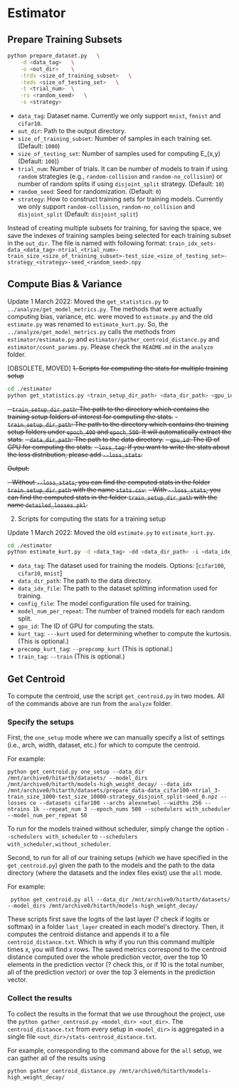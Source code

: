 # Estimator

## Prepare Training Subsets

```bash
python prepare_dataset.py   \
    -d <data_tag>   \
    -o <out_dir>    \
    -trds <size_of_training_subset>   \
    -teds <size_of_testing_set>   \
    -t <trial_num>  \
    -rs <random_seed>   \
    -s <strategy>
```

- `data_tag`: Dataset name. Currently we only support `mnist`, `fmnist` and `cifar10`.
- `out_dir`: Path to the output directory.
- `size_of_training_subset`: Number of samples in each training set. (Default: `1000`)
- `size_of_testing_set`: Number of samples used for computing E_(x,y) (Default: `100`))
- `trial_num`: Number of trials. It can be number of models to train if using `random` strategies (e.g., `random-collision` and `random-no_collision`) or number of random splits if using `disjoint_split` strategy. (Default: `10`)
- `random_seed`: Seed for randomization. (Default: `0`)
- `strategy`: How to construct training sets for training models. Currently we only support `random-collision`, `random-no_collision` and `disjoint_split` (Default: `disjoint_split`) 

Instead of creating multiple subsets for training, for saving the space, we save the indexes of training samples being selected for each training subset in the `out_dir`. The file is named with following format: `train_idx_sets-data_<data_tag>-ntrial_<trial_num>-train_size_<size_of_training_subset>-test_size_<size_of_testing_set>-strategy_<strategy>-seed_<random_seed>.npy`

## Compute Bias & Variance

Update 1 March 2022: Moved the `get_statistics.py` to `../analyze/get_model_metrics.py`.
The methods that were actually computing bias, variance, etc. were moved to `estimate.py` and the
old `estimate.py` was renamed to `estimate_kurt.py`. So, the `../analyze/get_model_metrics.py`
calls the methods from `estimator/estimate.py` and `estimator/gather_centroid_distance.py` and
`estimator/count_params.py`.
Please check the `README.md` in the `analyze` folder.

[OBSOLETE, MOVED]
~~1. Scripts for computing the stats for multiple training setup~~

```bash
cd ./estimator
python get_statistics.py <train_setup_dir_path> <data_dir_path> <gpu_id> <loss_tag>
```

~~- `train_setup_dir_path`: The path to the directory which contains the training setup folders of interest for computing the stats.~~
~~- `train_setup_dir_path`: The path to the directory which contains the training setup folders under `epoch_400` and `epoch_500`. It will automatically extract the stats.~~
~~- `data_dir_path`: The path to the data directory.~~
~~- `gpu_id`: The ID of GPU for computing the stats.~~
~~- `loss_tag`: If you want to write the stats about the loss distribution, please add `--loss_stats`.~~

~~Output:~~

~~- Without `--loss_stats`, you can find the computed stats in the folder `train_setup_dir_path` with the name `stats.csv`.~~
~~- With `--loss_stats`, you can find the computed stats in the folder `train_setup_dir_path` with the name `detailed_losses.pkl`.~~

2. Scripts for computing the stats for a training setup

Update 1 March 2022: Moved the old `estimate.py` to `estimate_kurt.py`.

```bash
cd ./estimator
python estimate_kurt.py -d <data_tag> -dd <data_dir_path> -i <data_idx_file> -c <config_file> -n <model_num_per_repeat> -g <gpu_id> <kurt_tag> <precomp_kurt_tag> <train_tag>
```

- `data_tag`: The dataset used for training the models. Options: [`cifar100`, `cifar10`, `mnist`]
- `data_dir_path`: The path to the data directory.
- `data_idx_file`: The path to the dataset splitting information used for training.
- `config_file`: The model configuration file used for training.
- `model_num_per_repeat`: The number of trained models for each random split.
- `gpu_id`: The ID of GPU for computing the stats.
- `kurt_tag`: `---kurt` used for determining whether to compute the kurtosis. (This is optional.)
- `precomp_kurt_tag`: `--prepcomp_kurt` (This is optional.)
- `train_tag`: `--train` (This is optional.) 

## Get Centroid

To compute the centroid, use the script `get_centroid.py` in two modes. All of the commands above are run from the `analyze` folder.


### Specify the setups

First, the `one_setup` mode where we can manually specify a list of settings (i.e., arch, width, dataset, etc.) for which to compute the centroid.

For example:
```
python get_centroid.py one_setup --data_dir /mnt/archive0/hitarth/datasets/ --model_dirs /mnt/archive0/hitarth/models-high_weight_decay/ --data_idx /mnt/archive0/hitarth/datasets/prepare_data-data_cifar100-ntrial_3-train_size_1000-test_size_10000-strategy_disjoint_split-seed_0.npz --losses ce --datasets cifar100 --archs alexnetwol --widths 256 --ntrains 1k --repeat_num 3 --epoch_nums 500 --schedulers with_scheduler --model_num_per_repeat 50
```
To run for the models trained without scheduler, simply change the option `--schedulers with_scheduler` to `--schedulers with_scheduler,without_scheduler`.

Second, to run for all of our training setups (which we have specified in the `get_centroid.py`) given the path to the models and the path to the data directory (where the datasets and the index files exist) use the `all` mode.

For example:
```
 python get_centroid.py all --data_dir /mnt/archive0/hitarth/datasets/ --model_dirs /mnt/archive0/hitarth/models-high_weight_decay/
```

These scripts first save the logits of the last layer (? check if logits or softmax) in a folder `last_layer` created in each model's directory. Then, it computes the centroid distance and appends it to a file `centroid_distance.txt`. Which is why if you run this command multiple times x, you will find x rows.
The saved metrics correspond to the centroid distance computed over the whole prediction vector, over the top 10 elements in the prediction vector (? check this, or if 10 is the total number, all of the prediction vector) or over the top 3 elements in the prediction vector.

### Collect the results

To collect the results in the format that we use throughout the project, use the `python gather_centroid.py <model_dir> <out_dir>`.
The `centroid_distance.txt` from every setup in `<model_dir>` is aggregated in a single file
`<out_dir>/stats-centroid_distance.txt`.

For example, corresponding to the command above for the `all` setup, we can gather all of the results using
```
python gather_centroid_distance.py /mnt/archive0/hitarth/models-high_weight_decay/
```



